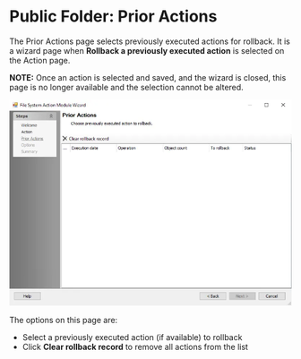 # Public Folder: Prior Actions

The Prior Actions page selects previously executed actions for rollback. It is a wizard page when
**Rollback a previously executed action** is selected on the Action page.

**NOTE:** Once an action is selected and saved, and the wizard is closed, this page is no longer
available and the selection cannot be altered.

![Public Folder Action Module Wizard Prior Actions page](../../../../../static/img/product_docs/accessanalyzer/admin/action/filesystem/prioractions.webp)

The options on this page are:

- Select a previously executed action (if available) to rollback
- Click **Clear rollback record** to remove all actions from the list
